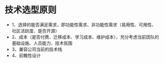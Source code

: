 # 技术选型原则
- 1、选择的能否满足需求，即功能性需求、非功能性需求（易用性、可用性、社区活跃度、是否开源）
- 2、成本（是否付费、迁移成本、学习成本、维护成本），充分考虑当前团队的基础设施、人员能力、技术氛围
- 3、兼容公司当前的技术栈
- 4、前瞻性设计